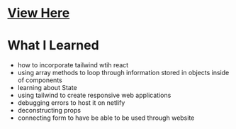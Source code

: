 # <a href="https://dreymoreau.netlify.app/" target="_blank">View Here</a>

# What I Learned
- how to incorporate tailwind wtih react
- using array methods to loop through information stored in objects inside of components
- learning about State
- using tailwind to create responsive web applications
- debugging errors to host it on netlify 
- deconstructing props
- connecting form to have be able to be used through website
